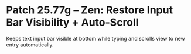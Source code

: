 # Patch 25.77g – Zen: Restore Input Bar Visibility + Auto-Scroll

Keeps text input bar visible at bottom while typing and scrolls view to new entry automatically.
